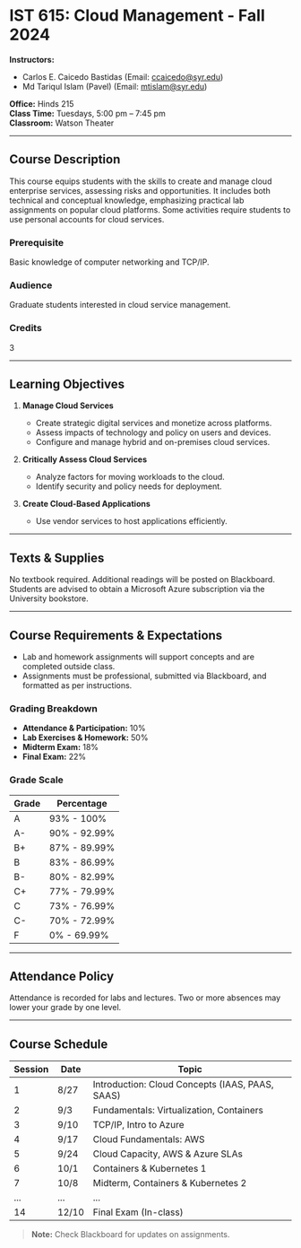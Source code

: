 # IST 615: Cloud Management - Fall 2024

**Instructors:**  
- Carlos E. Caicedo Bastidas (Email: ccaicedo@syr.edu)  
- Md Tariqul Islam (Pavel) (Email: mtislam@syr.edu)  

**Office:** Hinds 215  
**Class Time:** Tuesdays, 5:00 pm – 7:45 pm  
**Classroom:** Watson Theater  

---

## Course Description
This course equips students with the skills to create and manage cloud enterprise services, assessing risks and opportunities. It includes both technical and conceptual knowledge, emphasizing practical lab assignments on popular cloud platforms. Some activities require students to use personal accounts for cloud services.

### Prerequisite
Basic knowledge of computer networking and TCP/IP.

### Audience
Graduate students interested in cloud service management.

### Credits
3

---

## Learning Objectives
1. **Manage Cloud Services**  
   - Create strategic digital services and monetize across platforms.
   - Assess impacts of technology and policy on users and devices.
   - Configure and manage hybrid and on-premises cloud services.

2. **Critically Assess Cloud Services**  
   - Analyze factors for moving workloads to the cloud.
   - Identify security and policy needs for deployment.

3. **Create Cloud-Based Applications**  
   - Use vendor services to host applications efficiently.

---

## Texts & Supplies
No textbook required. Additional readings will be posted on Blackboard. Students are advised to obtain a Microsoft Azure subscription via the University bookstore.

---

## Course Requirements & Expectations
- Lab and homework assignments will support concepts and are completed outside class.
- Assignments must be professional, submitted via Blackboard, and formatted as per instructions.

### Grading Breakdown
- **Attendance & Participation:** 10%
- **Lab Exercises & Homework:** 50%
- **Midterm Exam:** 18%
- **Final Exam:** 22%

### Grade Scale  
| Grade | Percentage   |
|-------|--------------|
| A     | 93% - 100%   |
| A-    | 90% - 92.99% |
| B+    | 87% - 89.99% |
| B     | 83% - 86.99% |
| B-    | 80% - 82.99% |
| C+    | 77% - 79.99% |
| C     | 73% - 76.99% |
| C-    | 70% - 72.99% |
| F     | 0% - 69.99%  |

---

## Attendance Policy
Attendance is recorded for labs and lectures. Two or more absences may lower your grade by one level.

---

## Course Schedule
| Session | Date   | Topic                                         |
|---------|--------|-----------------------------------------------|
| 1       | 8/27   | Introduction: Cloud Concepts (IAAS, PAAS, SAAS) |
| 2       | 9/3    | Fundamentals: Virtualization, Containers       |
| 3       | 9/10   | TCP/IP, Intro to Azure                         |
| 4       | 9/17   | Cloud Fundamentals: AWS                        |
| 5       | 9/24   | Cloud Capacity, AWS & Azure SLAs               |
| 6       | 10/1   | Containers & Kubernetes 1                      |
| 7       | 10/8   | Midterm, Containers & Kubernetes 2             |
| ...     | ...    | ...                                            |
| 14      | 12/10  | Final Exam (In-class)                          |

> **Note:** Check Blackboard for updates on assignments.
